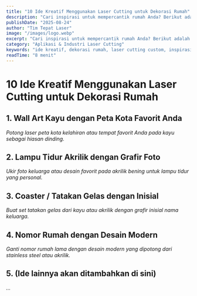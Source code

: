 ```yaml
---
title: "10 Ide Kreatif Menggunakan Laser Cutting untuk Dekorasi Rumah"
description: "Cari inspirasi untuk mempercantik rumah Anda? Berikut adalah 10 ide kreatif menggunakan teknologi laser cutting untuk dekorasi rumah yang unik dan personal."
publishDate: "2025-08-24"
author: "Tim Tepat Laser"
image: "/images/logo.webp"
excerpt: "Cari inspirasi untuk mempercantik rumah Anda? Berikut adalah 10 ide kreatif menggunakan teknologi laser cutting untuk dekorasi rumah yang unik dan personal."
category: "Aplikasi & Industri Laser Cutting"
keywords: "ide kreatif, dekorasi rumah, laser cutting custom, inspirasi desain"
readTime: "8 menit"
---
```


# 10 Ide Kreatif Menggunakan Laser Cutting untuk Dekorasi Rumah

## 1. Wall Art Kayu dengan Peta Kota Favorit Anda
*Potong laser peta kota kelahiran atau tempat favorit Anda pada kayu sebagai hiasan dinding.*

## 2. Lampu Tidur Akrilik dengan Grafir Foto
*Ukir foto keluarga atau desain favorit pada akrilik bening untuk lampu tidur yang personal.*

## 3. Coaster / Tatakan Gelas dengan Inisial
*Buat set tatakan gelas dari kayu atau akrilik dengan grafir inisial nama keluarga.*

## 4. Nomor Rumah dengan Desain Modern
*Ganti nomor rumah lama dengan desain modern yang dipotong dari stainless steel atau akrilik.*

## 5. (Ide lainnya akan ditambahkan di sini)
*...*
